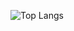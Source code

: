 ![Top Langs](https://github-readme-stats.vercel.app/api/top-langs/?username=Netetra&langs_count=10&locale=ja&border_radius=true&theme=cobalt2)
